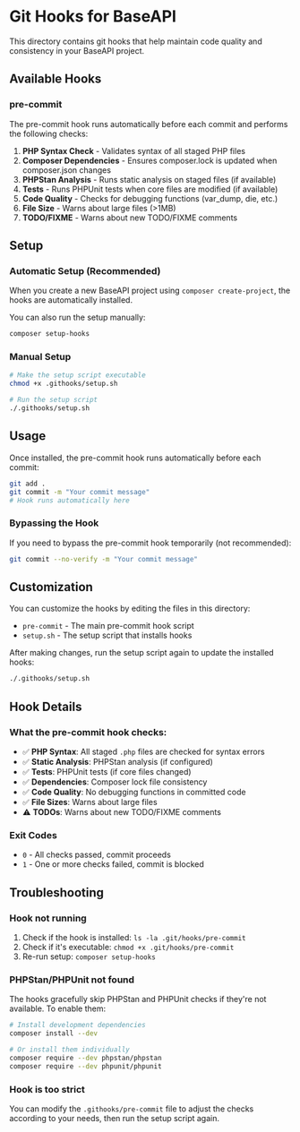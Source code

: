 # Git Hooks for BaseAPI

This directory contains git hooks that help maintain code quality and consistency in your BaseAPI project.

## Available Hooks

### pre-commit

The pre-commit hook runs automatically before each commit and performs the following checks:

1. **PHP Syntax Check** - Validates syntax of all staged PHP files
2. **Composer Dependencies** - Ensures composer.lock is updated when composer.json changes
3. **PHPStan Analysis** - Runs static analysis on staged files (if available)
4. **Tests** - Runs PHPUnit tests when core files are modified (if available)
5. **Code Quality** - Checks for debugging functions (var_dump, die, etc.)
6. **File Size** - Warns about large files (>1MB)
7. **TODO/FIXME** - Warns about new TODO/FIXME comments

## Setup

### Automatic Setup (Recommended)

When you create a new BaseAPI project using `composer create-project`, the hooks are automatically installed.

You can also run the setup manually:

```bash
composer setup-hooks
```

### Manual Setup

```bash
# Make the setup script executable
chmod +x .githooks/setup.sh

# Run the setup script
./.githooks/setup.sh
```

## Usage

Once installed, the pre-commit hook runs automatically before each commit:

```bash
git add .
git commit -m "Your commit message"
# Hook runs automatically here
```

### Bypassing the Hook

If you need to bypass the pre-commit hook temporarily (not recommended):

```bash
git commit --no-verify -m "Your commit message"
```

## Customization

You can customize the hooks by editing the files in this directory:

- `pre-commit` - The main pre-commit hook script
- `setup.sh` - The setup script that installs hooks

After making changes, run the setup script again to update the installed hooks:

```bash
./.githooks/setup.sh
```

## Hook Details

### What the pre-commit hook checks:

- ✅ **PHP Syntax**: All staged `.php` files are checked for syntax errors
- ✅ **Static Analysis**: PHPStan analysis (if configured)
- ✅ **Tests**: PHPUnit tests (if core files changed)
- ✅ **Dependencies**: Composer lock file consistency
- ✅ **Code Quality**: No debugging functions in committed code
- ✅ **File Sizes**: Warns about large files
- ⚠️ **TODOs**: Warns about new TODO/FIXME comments

### Exit Codes

- `0` - All checks passed, commit proceeds
- `1` - One or more checks failed, commit is blocked

## Troubleshooting

### Hook not running

1. Check if the hook is installed: `ls -la .git/hooks/pre-commit`
2. Check if it's executable: `chmod +x .git/hooks/pre-commit`
3. Re-run setup: `composer setup-hooks`

### PHPStan/PHPUnit not found

The hooks gracefully skip PHPStan and PHPUnit checks if they're not available. To enable them:

```bash
# Install development dependencies
composer install --dev

# Or install them individually
composer require --dev phpstan/phpstan
composer require --dev phpunit/phpunit
```

### Hook is too strict

You can modify the `.githooks/pre-commit` file to adjust the checks according to your needs, then run the setup script again.

